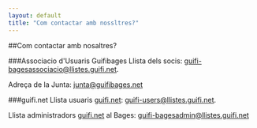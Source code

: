```yaml
---
layout: default
title: "Com contactar amb nossltres?"
---
```

##Com contactar amb nosaltres?

###Associacio d'Usuaris Guifibages
Llista dels socis: [guifi-bagesassociacio@llistes.guifi.net](mailto:guifi-bagesassociacio@llistes.guifi.net).

Adreça de la Junta: [junta@guifibages.net](mailto:junta@guifibages.net)

###guifi.net
Llista usuaris [guifi.net](https://guifi.net): [guifi-users@llistes.guifi.net](mailto:guifi-users@llistes.guifi.net).

Llista administradors [guifi.net](https://guifi.net) al Bages: [guifi-bagesadmin@llistes.guifi.net](ailto:guifi-bagesadmins@llistes.guifi.net)
